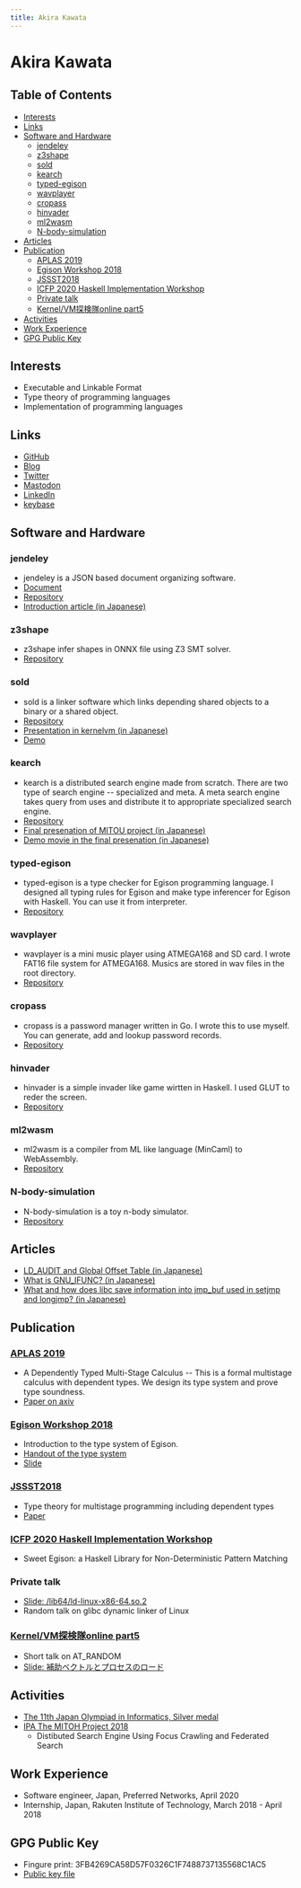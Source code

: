 ```yaml
---
title: Akira Kawata
---
```

# Akira Kawata <!-- omit in toc -->

## Table of Contents <!-- omit in toc -->
- [Interests](#interests)
- [Links](#links)
- [Software and Hardware](#software-and-hardware)
  - [jendeley](#jendeley)
  - [z3shape](#z3shape)
  - [sold](#sold)
  - [kearch](#kearch)
  - [typed-egison](#typed-egison)
  - [wavplayer](#wavplayer)
  - [cropass](#cropass)
  - [hinvader](#hinvader)
  - [ml2wasm](#ml2wasm)
  - [N-body-simulation](#n-body-simulation)
- [Articles](#articles)
- [Publication](#publication)
  - [APLAS 2019](#aplas-2019)
  - [Egison Workshop 2018](#egison-workshop-2018)
  - [JSSST2018](#jssst2018)
  - [ICFP 2020 Haskell Implementation Workshop](#icfp-2020-haskell-implementation-workshop)
  - [Private talk](#private-talk)
  - [Kernel/VM探検隊online part5 ](#kernelvm探検隊online-part5-)
- [Activities](#activities)
- [Work Experience](#work-experience)
- [GPG Public Key](#gpg-public-key)

## Interests
- Executable and Linkable Format
- Type theory of programming languages
- Implementation of programming languages

## Links
- [GitHub](https://github.com/akawashiro)
- [Blog](http://a-kawashiro.hatenablog.com/)
- [Twitter](https://twitter.com/a_kawashiro)
- [Mastodon](https://mstdn.jp/@a_kawashiro)
- [LinkedIn](https://www.linkedin.com/in/akirakawata/)
- [keybase](https://keybase.io/a_kawashiro)

## Software and Hardware
### jendeley
- jendeley is a JSON based document organizing software.
- [Document](https://akawashiro.github.io/jendeley/)
- [Repository](https://github.com/akawashiro/jendeley)
- [Introduction article (in Japanese)](https://zenn.dev/a_kawashiro/articles/a2170f967f9508)

### z3shape
- z3shape infer shapes in ONNX file using Z3 SMT solver.
- [Repository](https://github.com/akawashiro/z3shape)

### sold
- sold is a linker software which links depending shared objects to a binary or a shared object.
- [Repository](https://github.com/akawashiro/sold)
- [Presentation in kernelvm (in Japanese)](./sold_kernelvm_20211120.pdf)
- [Demo](https://www.youtube.com/watch?v=f6EMyVrq3jo)

### kearch
- kearch is a distributed search engine made from scratch. There are two type of search engine -- specialized and meta. A meta search engine takes query from uses and distribute it to appropriate
specialized search engine.
- [Repository](https://github.com/kearch/kearch)
- [Final presenation of MITOU project (in Japanese)](kearchFinalPresentation.pdf)
- [Demo movie in the final presenation (in Japanese)](https://youtu.be/tErMAEk8wLQ)

### typed-egison
- typed-egison is a type checker for Egison programming language. I designed all typing rules for Egison and make type inferencer for Egison with Haskell. You can use it from interpreter.
- [Repository](https://github.com/egison/typed-egison)

### wavplayer
- wavplayer is a mini music player using ATMEGA168 and SD card. I wrote FAT16 file system for ATMEGA168. Musics are stored in wav files in the root directory.
- [Repository](https://github.com/akawashiro/wavplayer)

### cropass
- cropass is a password manager written in Go. I wrote this to use myself.
You can generate, add and lookup password records.
- [Repository](https://github.com/akawashiro/cropass)

### hinvader
- hinvader is a simple invader like game wirtten in Haskell. I used GLUT to reder the screen.
- [Repository](https://github.com/akawashiro/hinvader)

### ml2wasm
- ml2wasm is a compiler from ML like language (MinCaml) to WebAssembly.
- [Repository](https://github.com/akawashiro/ml2wasm)

### N-body-simulation
- N-body-simulation is a toy n-body simulator.
- [Repository](https://github.com/akawashiro/N-body-simulation)

## Articles
- [LD_AUDIT and Global Offset Table (in Japanese)](https://a-kawashiro.hatenablog.com/entry/2022/01/08/220526)
- [What is GNU_IFUNC? (in Japanese)](https://a-kawashiro.hatenablog.com/entry/2021/11/07/100540)
- [What and how does libc save information into jmp_buf used in setjmp and longjmp? (in Japanese)](https://a-kawashiro.hatenablog.com/entry/2020/12/31/184339)

## Publication

### [APLAS 2019](https://conf.researchr.org/home/aplas-2019)
- A Dependently Typed Multi-Stage Calculus -- This is a formal multistage calculus with dependent types. We design its type system and prove type soundness.
- [Paper on axiv](https://arxiv.org/abs/1908.02035)

### [Egison Workshop 2018](https://connpass.com/event/102061/)
- Introduction to the type system of Egison.
- [Handout of the type system](https://akawashiro.github.io/EgisonTypingrules.pdf)
- [Slide](https://akawashiro.github.io/EgisonTypeSystem.pdf)

### [JSSST2018](https://jssst2018.wordpress.com/)
- Type theory for multistage programming including dependent types
- [Paper](http://jssst.or.jp/files/user/taikai/2018/PPL/ppl1-3.pdf)

### [ICFP 2020 Haskell Implementation Workshop](https://icfp20.sigplan.org/details/hiw-2020-papers/10/Sweet-Egison-a-Haskell-Library-for-Non-Deterministic-Pattern-Matching)
- Sweet Egison: a Haskell Library for Non-Deterministic Pattern Matching

### Private talk
- [Slide: /lib64/ld-linux-x86-64.so.2](https://docs.google.com/presentation/d/1WPxr6d_me_QU3mRWxBzs7y2iPhwV2YeAoB4EGcG9H90/edit?usp=sharing)
- Random talk on glibc dynamic linker of Linux

### [Kernel/VM探検隊online part5 ](https://kernelvm.connpass.com/event/256248/)
- Short talk on AT_RANDOM
- [Slide: 補助ベクトルとプロセスのロード](https://akawashiro.github.io/auxval_kernelvm_20220828.pdf)

## Activities
- [The 11th Japan Olympiad in Informatics, Silver medal](https://www.ioi-jp.org/joi/2011/2012-medalists.html)
- [IPA The MITOH Project 2018](https://www.ipa.go.jp/jinzai/mitou/2018/gaiyou_s-2)
    - Distibuted Search Engine Using Focus Crawling and Federated Search
        
## Work Experience
- Software engineer, Japan, Preferred Networks, April 2020
- Internship, Japan, Rakuten Institute of Technology, March 2018 - April 2018

## GPG Public Key
- Fingure print: 3FB4269CA58D57F0326C1F7488737135568C1AC5
- [Public key file](9804D984406FEE5605D5CB82A8DEC03E3DF3BDAD.html)
